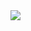 <img src="https://wakatime.com/share/@018db92c-0781-401e-813c-e2b37ad37584/3dc0ff2a-0845-4822-a1fb-77caa29e4d51.svg"/>
